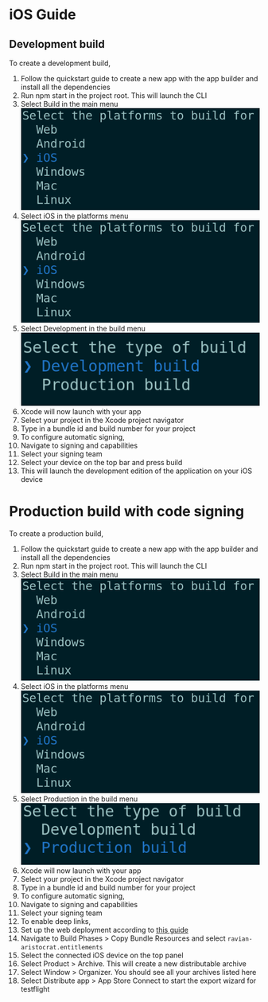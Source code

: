 # iOS Guide
## Development build

To create a development build,

1. Follow the quickstart guide to create a new app with the app builder and install all the dependencies
2. Run npm start in the project root. This will launch the CLI
3. Select Build in the main menu
![Select Build](images/ios-build/1.png)
4. Select iOS in the platforms menu
![Select iOS](images/ios-build/2.png)
5. Select Development in the build menu
![Select Development](images/ios-build/3.png)
6. Xcode will now launch with your app
7. Select your project in the Xcode project navigator
8. Type in a bundle id and build number for your project
9. To configure automatic signing,
  1. Navigate to signing and capabilities
  2. Select your signing team
10. Select your device on the top bar and press build
11. This will launch the development edition of the application on your iOS device

# Production build with code signing

To create a production build,

1. Follow the quickstart guide to create a new app with the app builder and install all the dependencies
2. Run npm start in the project root. This will launch the CLI
3. Select Build in the main menu
![Select Build](images/ios-build/1.png)
4. Select iOS in the platforms menu
![Select iOS](images/ios-build/2.png)
6. Select Production in the build menu
![Select Production](images/ios-build/4.png)
7. Xcode will now launch with your app
8. Select your project in the Xcode project navigator
9. Type in a bundle id and build number for your project
10. To configure automatic signing,
  1. Navigate to signing and capabilities
  2. Select your signing team
10. To enable deep links,
  1. Set up the web deployment according to [this guide](web-guide.md)
  2. Navigate to Build Phases > Copy Bundle Resources and select ```ravian-aristocrat.entitlements```
11. Select the connected iOS device on the top panel
12. Select Product > Archive. This will create a new distributable archive
13. Select Window > Organizer. You should see all your archives listed here
14. Select Distribute app > App Store Connect to start the export wizard for testflight